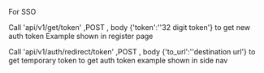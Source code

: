For SSO 

Call 'api/v1/get/token' ,POST , body {'token':''32 digit token'} to get new auth token
Example shown in register page



Call 'api/v1/auth/redirect/token' ,POST , body {'to_url':''destination url'} to get temporary  token to get auth token
example shown in side nav